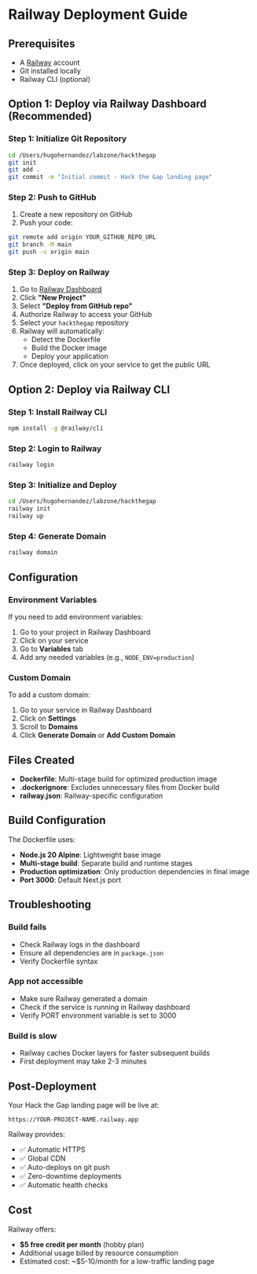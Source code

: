 # Railway Deployment Guide

## Prerequisites
- A [Railway](https://railway.app) account
- Git installed locally
- Railway CLI (optional)

## Option 1: Deploy via Railway Dashboard (Recommended)

### Step 1: Initialize Git Repository
```bash
cd /Users/hugohernandez/labzone/hackthegap
git init
git add .
git commit -m "Initial commit - Hack the Gap landing page"
```

### Step 2: Push to GitHub
1. Create a new repository on GitHub
2. Push your code:
```bash
git remote add origin YOUR_GITHUB_REPO_URL
git branch -M main
git push -u origin main
```

### Step 3: Deploy on Railway
1. Go to [Railway Dashboard](https://railway.app/dashboard)
2. Click **"New Project"**
3. Select **"Deploy from GitHub repo"**
4. Authorize Railway to access your GitHub
5. Select your `hackthegap` repository
6. Railway will automatically:
   - Detect the Dockerfile
   - Build the Docker image
   - Deploy your application
7. Once deployed, click on your service to get the public URL

## Option 2: Deploy via Railway CLI

### Step 1: Install Railway CLI
```bash
npm install -g @railway/cli
```

### Step 2: Login to Railway
```bash
railway login
```

### Step 3: Initialize and Deploy
```bash
cd /Users/hugohernandez/labzone/hackthegap
railway init
railway up
```

### Step 4: Generate Domain
```bash
railway domain
```

## Configuration

### Environment Variables
If you need to add environment variables:
1. Go to your project in Railway Dashboard
2. Click on your service
3. Go to **Variables** tab
4. Add any needed variables (e.g., `NODE_ENV=production`)

### Custom Domain
To add a custom domain:
1. Go to your service in Railway Dashboard
2. Click on **Settings**
3. Scroll to **Domains**
4. Click **Generate Domain** or **Add Custom Domain**

## Files Created

- **Dockerfile**: Multi-stage build for optimized production image
- **.dockerignore**: Excludes unnecessary files from Docker build
- **railway.json**: Railway-specific configuration

## Build Configuration

The Dockerfile uses:
- **Node.js 20 Alpine**: Lightweight base image
- **Multi-stage build**: Separate build and runtime stages
- **Production optimization**: Only production dependencies in final image
- **Port 3000**: Default Next.js port

## Troubleshooting

### Build fails
- Check Railway logs in the dashboard
- Ensure all dependencies are in `package.json`
- Verify Dockerfile syntax

### App not accessible
- Make sure Railway generated a domain
- Check if the service is running in Railway dashboard
- Verify PORT environment variable is set to 3000

### Build is slow
- Railway caches Docker layers for faster subsequent builds
- First deployment may take 2-3 minutes

## Post-Deployment

Your Hack the Gap landing page will be live at:
```
https://YOUR-PROJECT-NAME.railway.app
```

Railway provides:
- ✅ Automatic HTTPS
- ✅ Global CDN
- ✅ Auto-deploys on git push
- ✅ Zero-downtime deployments
- ✅ Automatic health checks

## Cost
Railway offers:
- **$5 free credit per month** (hobby plan)
- Additional usage billed by resource consumption
- Estimated cost: ~$5-10/month for a low-traffic landing page

